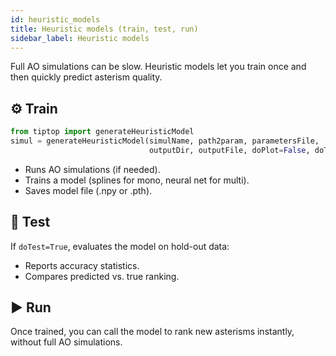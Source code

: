 ```yaml
---
id: heuristic_models
title: Heuristic models (train, test, run)
sidebar_label: Heuristic models
---
```


Full AO simulations can be slow. Heuristic models let you train once and then quickly predict asterism quality.

## ⚙️​ Train
```python
from tiptop import generateHeuristicModel
simul = generateHeuristicModel(simulName, path2param, parametersFile,
                               outputDir, outputFile, doPlot=False, doTest=True)
```
- Runs AO simulations (if needed).
- Trains a model (splines for mono, neural net for multi).
- Saves model file (.npy or .pth).

## 🔎 Test

If `doTest=True`, evaluates the model on hold-out data:
- Reports accuracy statistics.
- Compares predicted vs. true ranking.

## ▶️ Run

Once trained, you can call the model to rank new asterisms instantly, without full AO simulations.

